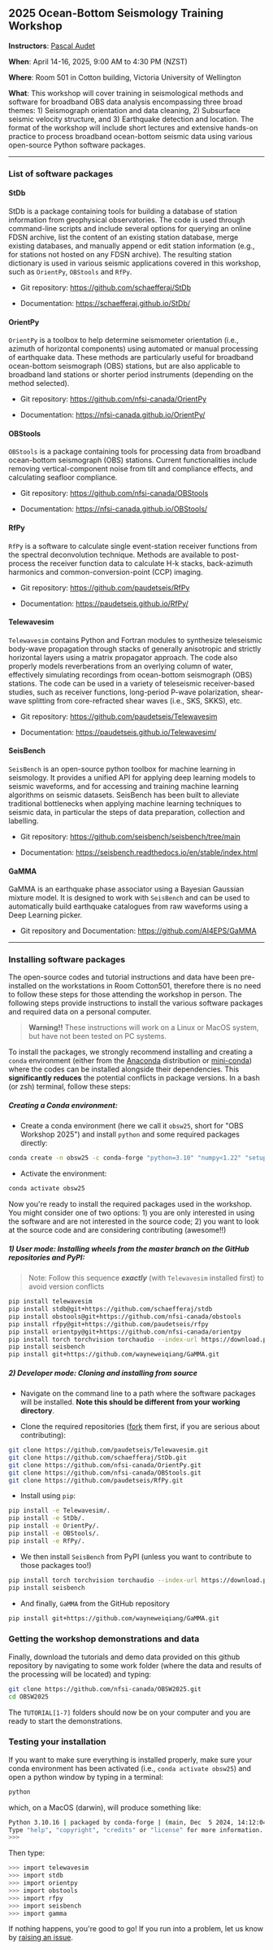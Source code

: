 ## 2025 Ocean-Bottom Seismology Training Workshop


**Instructors**: [Pascal Audet](https://www.uogeophysics.com/authors/admin/)

**When**: April 14-16, 2025, 9:00 AM to 4:30 PM (NZST) 

**Where**: Room 501 in Cotton building, Victoria University of Wellington

**What**: This workshop will cover training in seismological methods and software for broadband OBS data analysis encompassing three broad themes: 1) Seismograph orientation and data cleaning, 2) Subsurface seismic velocity structure, and 3) Earthquake detection and location. The format of the workshop will include short lectures and extensive hands-on practice to process broadband ocean-bottom seismic data using various open-source Python software packages.  

---

### List of software packages

#### StDb

StDb is a package containing tools for building a database of station information from geophysical observatories. The code is used through command-line scripts and include several options for querying an online FDSN archive, list the content of an existing station database, merge existing databases, and manually append or edit station information (e.g., for stations not hosted on any FDSN archive). The resulting station dictionary is used in various seismic applications covered in this workshop, such as `OrientPy`, `OBStools` and `RfPy`.

- Git repository: https://github.com/schaefferaj/StDb

- Documentation: https://schaefferaj.github.io/StDb/

#### OrientPy

`OrientPy` is a toolbox to help determine seismometer orientation (i.e., azimuth of horizontal components) using automated or manual processing of earthquake data. These methods are particularly useful for broadband ocean-bottom seismograph (OBS) stations, but are also applicable to broadband land stations or shorter period instruments (depending on the method selected). 

- Git repository: https://github.com/nfsi-canada/OrientPy

- Documentation: https://nfsi-canada.github.io/OrientPy/

#### OBStools

`OBStools` is a package containing tools for processing data from broadband ocean-bottom seismograph (OBS) stations. Current functionalities include removing vertical-component noise from tilt and compliance effects, and calculating seafloor compliance. 

- Git repository: https://github.com/nfsi-canada/OBStools

- Documentation: https://nfsi-canada.github.io/OBStools/

#### RfPy 

`RfPy` is a software to calculate single event-station receiver functions from the spectral deconvolution technique. Methods are available to post-process the receiver function data to calculate H-k stacks, back-azimuth harmonics and common-conversion-point (CCP) imaging. 

- Git repository: https://github.com/paudetseis/RfPy

- Documentation: https://paudetseis.github.io/RfPy/

#### Telewavesim

`Telewavesim` contains Python and Fortran modules to synthesize teleseismic body-wave propagation through stacks of generally anisotropic and strictly horizontal layers using a matrix propagator approach. The code also properly models reverberations from an overlying column of water, effectively simulating recordings from ocean-bottom seismograph (OBS) stations. The code can be used in a variety of teleseismic receiver-based studies, such as receiver functions, long-period P-wave polarization, shear-wave splitting from core-refracted shear waves (i.e., SKS, SKKS), etc. 

- Git repository: https://github.com/paudetseis/Telewavesim

- Documentation: https://paudetseis.github.io/Telewavesim/

#### SeisBench

`SeisBench` is an open-source python toolbox for machine learning in seismology. It provides a unified API for applying deep learning models to seismic waveforms, and for accessing and training machine learning algorithms on seismic datasets. SeisBench has been built to alleviate traditional bottlenecks when applying machine learning techniques to seismic data, in particular the steps of data preparation, collection and labelling.

- Git repository: https://github.com/seisbench/seisbench/tree/main

- Documentation: https://seisbench.readthedocs.io/en/stable/index.html

#### GaMMA


GaMMA is an earthquake phase associator using a Bayesian Gaussian mixture model. It is designed to work with `SeisBench` and can be used to automatically build earthquake catalogues from raw waveforms using a Deep Learning picker.

- Git repository and Documentation: https://github.com/AI4EPS/GaMMA

---

### Installing software packages

The open-source codes and tutorial instructions and data have been pre-installed on the workstations in Room Cotton501, therefore there is no need to follow these steps for those attending the workshop in person. The following steps provide instructions to install the various software packages and required data on a personal computer. 

> **Warning!!** These instructions will work on a Linux or MacOS system, but have not been tested on PC systems.

To install the packages, we strongly recommend installing and creating a `conda` environment (either from the [Anaconda](https://anaconda.org) distribution or [mini-conda](https://docs.conda.io/en/latest/miniconda.html)) where the codes can be installed alongside their dependencies. This **significantly reduces** the potential conflicts in package versions. In a bash (or zsh) terminal, follow these steps:

##### Creating a Conda environment:

- Create a conda environment (here we call it `obsw25`, short for "OBS Workshop 2025") and install `python` and some required packages directly:

```bash
conda create -n obsw25 -c conda-forge "python=3.10" "numpy<1.22" "setuptools=60" obspy jupyter fortran-compiler
```

- Activate the environment:

```bash
conda activate obsw25
```

Now you're ready to install the required packages used in the workshop. You might consider one of two options: 1) you are only interested in using the software and are not interested in the source code; 2) you want to look at the source code and are considering contributing (awesome!!)

##### 1) User mode: Installing wheels from the master branch on the GitHub repositories and PyPI:

> Note: Follow this sequence ***exactly*** (with `Telewavesim` installed first) to avoid version conflicts

```bash
pip install telewavesim
pip install stdb@git+https://github.com/schaefferaj/stdb
pip install obstools@git+https://github.com/nfsi-canada/obstools
pip install rfpy@git+https://github.com/paudetseis/rfpy
pip install orientpy@git+https://github.com/nfsi-canada/orientpy
pip install torch torchvision torchaudio --index-url https://download.pytorch.org/whl/cpu
pip install seisbench
pip install git+https://github.com/wayneweiqiang/GaMMA.git
```

##### 2) Developer mode: Cloning and installing from source

- Navigate on the command line to a path where the software packages will be installed. **Note this should be different from your working directory**.

- Clone the required repositories ([fork](https://docs.github.com/en/github/getting-started-with-github/fork-a-repo) them first, if you are serious about contributing):

```bash
git clone https://github.com/paudetseis/Telewavesim.git
git clone https://github.com/schaefferaj/StDb.git
git clone https://github.com/nfsi-canada/OrientPy.git
git clone https://github.com/nfsi-canada/OBStools.git
git clone https://github.com/paudetseis/RfPy.git
```

- Install using `pip`:

```bash
pip install -e Telewavesim/.
pip install -e StDb/.
pip install -e OrientPy/.
pip install -e OBStools/.
pip install -e RfPy/.
```

- We then install `SeisBench` from PyPI (unless you want to contribute to those packages too!)

```bash
pip install torch torchvision torchaudio --index-url https://download.pytorch.org/whl/cpu
pip install seisbench
```

- And finally, `GaMMA` from the GitHub repository

```bash
pip install git+https://github.com/wayneweiqiang/GaMMA.git
```

### Getting the workshop demonstrations and data

Finally, download the tutorials and demo data provided on this github repository by navigating to some work folder (where the data and results of the processing will be located) and typing:

```bash
git clone https://github.com/nfsi-canada/OBSW2025.git
cd OBSW2025
```

The `TUTORIAL[1-7]` folders should now be on your computer and you are ready to start the demonstrations.

### Testing your installation

If you want to make sure everything is installed properly, make sure your conda environment has been activated (i.e., `conda activate obsw25`) and open a python window by typing in a terminal:

```bash
python
```

which, on a MacOS (darwin), will produce something like:

```bash
Python 3.10.16 | packaged by conda-forge | (main, Dec  5 2024, 14:12:04) [Clang 18.1.8 ] on darwin
Type "help", "copyright", "credits" or "license" for more information.
>>> 
```

Then type:

```bash
>>> import telewavesim
>>> import stdb
>>> import orientpy
>>> import obstools
>>> import rfpy
>>> import seisbench
>>> import gamma
```

If nothing happens, you're good to go! If you run into a problem, let us know by [raising an issue](https://github.com/nfsi-canada/OBSW2025/issues). 

